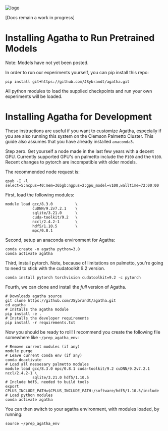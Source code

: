 ![logo](https://github.com/JSybrandt/agatha/blob/master/logo.png?raw=true)

[Docs remain a work in progress]

# Installing Agatha to Run Pretrained Models

Note: Models have not yet been posted.

In order to run our experiments yourself, you can pip install this repo:

```
pip install git+https://github.com/JSybrandt/agatha.git
```

All python modules to load the supplied checkpoints and run your own experiments
will be loaded.

# Installing Agatha for Development

These instructions are useful if you want to customize Agatha, especially if you
are also running this system on the Clemson Palmetto Cluster. This guide
also assumes that you have already installed `anaconda3`.

Step zero. Get yourself a node made in the last few years with a decent GPU.
Currently supported GPU's on palmetto include the `P100` and the `V100`. Recent
changes to pytorch are incompatible with older models.

The recommended node request is:
```
qsub -I -l select=5:ncpus=40:mem=365gb:ngpus=2:gpu_model=v100,walltime=72:00:00
```

First, load the following modules:
```
module load gcc/8.3.0          \
            cuDNN/9.2v7.2.1    \
            sqlite/3.21.0      \
            cuda-toolkit/9.2   \
            nccl/2.4.2-1       \
            hdf5/1.10.5        \
            mpc/0.8.1
```

Second, setup an anaconda environment for Agatha:
```
conda create -n agatha python=3.8
conda activate agatha
```

Third, install pytorch. Note, because of limitations on palmetto, you're going
to need to stick with the cudatoolkit 9.2 version.
```
conda install pytorch torchvision cudatoolkit=9.2 -c pytorch
```

Fourth, we can clone and install the _full_ version of Agatha.
```
# Downloads agatha source
git clone https://github.com/JSybrandt/agatha.git
cd agatha
# Installs the agatha module
pip install -e .
# Installs the developer requirements
pip install -r requirements.txt
```

Now you should be ready to roll! I recommend you create the following file
somewhere like `~/prep_agatha_env`:

```
# Remove current modules (if any)
module purge
# Leave current conda env (if any)
conda deactivate
# Load all nessesary palmetto modules
module load gcc/8.3.0 mpc/0.8.1 cuda-toolkit/9.2 cuDNN/9.2v7.2.1 nccl/2.4.2-1 \
            sqlite/3.21.0 hdf5/1.10.5
# Include hdf5, needed to build tools
export CPLUS_INCLUDE_PATH=$CPLUS_INCLUDE_PATH:/software/hdf5/1.10.5/include
# Load python modules
conda activate agatha
```

You can then switch to your agatha environment, with modules loaded, by running:
```
source ~/prep_agatha_env
```
